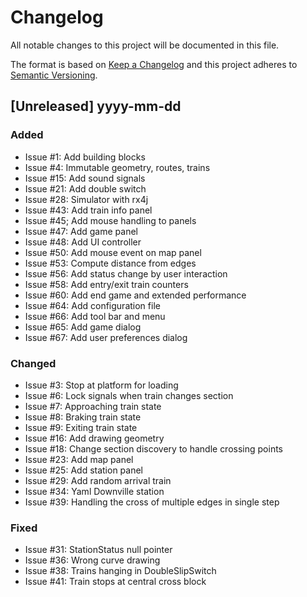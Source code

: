 # Changelog

All notable changes to this project will be documented in this file.

The format is based on [Keep a Changelog](http://keepachangelog.com/en/1.0.0/)
and this project adheres to [Semantic Versioning](http://semver.org/spec/v2.0.0.html).

## [Unreleased] yyyy-mm-dd

### Added

- Issue #1: Add building blocks
- Issue #4: Immutable geometry, routes, trains
- Issue #15: Add sound signals
- Issue #21: Add double switch
- Issue #28: Simulator with rx4j
- Issue #43: Add train info panel
- Issue #45; Add mouse handling to panels
- Issue #47: Add game panel
- Issue #48: Add UI controller
- Issue #50: Add mouse event on map panel
- Issue #53: Compute distance from edges
- Issue #56: Add status change by user interaction
- Issue #58: Add entry/exit train counters
- Issue #60: Add end game and extended performance
- Issue #64: Add configuration file
- Issue #66: Add tool bar and menu
- Issue #65: Add game dialog
- Issue #67: Add user preferences dialog

### Changed 

- Issue #3: Stop at platform for loading
- Issue #6: Lock signals when train changes section
- Issue #7: Approaching train state
- Issue #8: Braking train state
- Issue #9: Exiting train state
- Issue #16: Add drawing geometry
- Issue #18: Change section discovery to handle crossing points
- Issue #23: Add map panel
- Issue #25: Add station panel
- Issue #29: Add random arrival train
- Issue #34: Yaml Downville station
- Issue #39: Handling the cross of multiple edges in single step

### Fixed

- Issue #31: StationStatus null pointer
- Issue #36: Wrong curve drawing
- Issue #38: Trains hanging in DoubleSlipSwitch
- Issue #41: Train stops at central cross block
